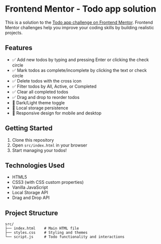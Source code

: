 # Frontend Mentor - Todo app solution

This is a solution to the [Todo app challenge on Frontend Mentor](https://www.frontendmentor.io/challenges/todo-app-Su1_KokOW). Frontend Mentor challenges help you improve your coding skills by building realistic projects.

## Features

- ✅ Add new todos by typing and pressing Enter or clicking the check circle
- ✅ Mark todos as complete/incomplete by clicking the text or check circle
- ✅ Delete todos with the cross icon
- ✅ Filter todos by All, Active, or Completed
- ✅ Clear all completed todos
- ✅ Drag and drop to reorder todos
- 🌙 Dark/Light theme toggle
- 💾 Local storage persistence
- 📱 Responsive design for mobile and desktop

## Getting Started

1. Clone this repository
2. Open `src/index.html` in your browser
3. Start managing your todos!

## Technologies Used

- HTML5
- CSS3 (with CSS custom properties)
- Vanilla JavaScript
- Local Storage API
- Drag and Drop API

## Project Structure

```
src/
├── index.html    # Main HTML file
├── styles.css    # Styling and themes
└── script.js     # Todo functionality and interactions
```
